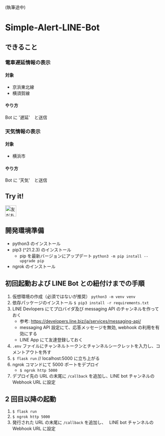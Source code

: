 (執筆途中)
# Simple-Alert-LINE-Bot

## できること
### 電車遅延情報の表示
#### 対象
- 京浜東北線
- 横須賀線

#### やり方
Bot に '遅延'　と送信 

### 天気情報の表示
#### 対象
- 横浜市

#### やり方
Bot に '天気'　と送信 


## Try it!
<a href="https://lin.ee/Ha5GnFv"><img src="https://scdn.line-apps.com/n/line_add_friends/btn/ja.png" alt="友だち追加" height="36" border="0"></a>


## 開発環境準備

- python3 のインストール
- pip3 (^21.2.3) のインストール
  - pip を最新バージョンにアップデート `python3 -m pip install --upgrade pip`
- ngrok のインストール

## 初回起動および LINE Bot との紐付けまでの手順

1. 仮想環境の作成（必須ではないが推奨）
   `python3 -m venv venv`
1. 依存パッケージのインストール
   `$ pip3 install -r requirements.txt`
1. LINE Devlopers にてプロバイダ及び messaging API のチャンネルを作っておく
   - 参考: https://developers.line.biz/ja/services/messaging-api/
   - messaging API 設定にて、応答メッセージを無効, webhook の利用を有効にする
   - LINE App にて友達登録しておく
1. `.env` ファイルにチャンネルトークンとチャンネルシークレットを入力し、コメントアウトを外す
1. `$ flask run` // localhost:5000 に立ち上がる
1. ngrok コマンドにて 5000 ポートをデプロイ
   - `$ ngrok http 5000`
1. デプロイ先の URL の末尾に `/callback` を追加し、LINE bot チャンネルの Webhook URL に設定

## 2 回目以降の起動

1. `$ flask run`
1. `$ ngrok http 5000`
1. 発行された URL の末尾に `/callback` を追加し、　 LINE bot チャンネルの Webhook URL に設定
